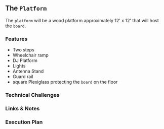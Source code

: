## The `Platform`

The `platform` will be a wood platform approximately 12' x 12' that will host the `board`. 

### Features
* Two steps 
* Wheelchair ramp
* DJ Platform
* Lights 
* Antenna Stand 
* Guard rail
* square Plexiglass protecting the `board` on the floor 

### Technical Challenges

### Links & Notes 

### Execution Plan 